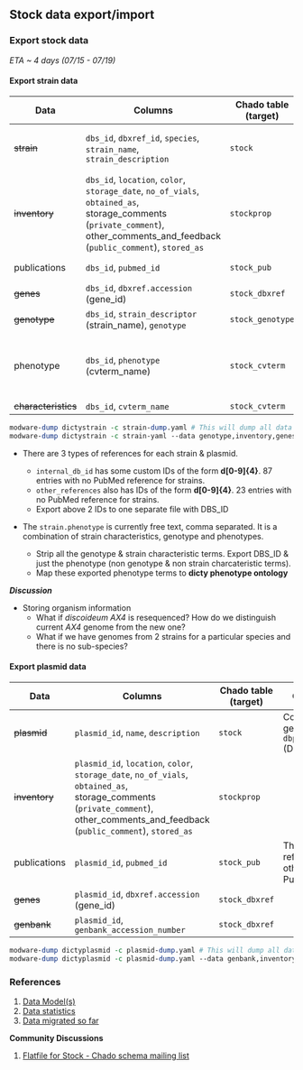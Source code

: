 ## Stock data export/import

### Export stock data 
_ETA ~ 4 days (07/15 - 07/19)_

####  Export strain data 

| Data | Columns | Chado table (target) | Comments |
| --- | --- | --- | --- |
| ~~strain~~ | `dbs_id`, `dbxref_id`, `species`, `strain_name`, `strain_description` | `stock` | **Handle `organisms` which have genomes and no strain information** |
| ~~inventory~~ | `dbs_id`, `location`, `color`, `storage_date`, `no_of_vials`, `obtained_as`, storage_comments (`private_comment`), other_comments_and_feedback (`public_comment`), `stored_as` | `stockprop` | |
| publications | `dbs_id`, `pubmed_id` | `stock_pub` | There are references other than PubMed | |
| ~~genes~~ | `dbs_id`, `dbxref.accession` (gene_id) | `stock_dbxref` | |
| ~~genotype~~ | `dbs_id`, `strain_descriptor` (strain_name), `genotype` | `stock_genotype` | [Example][1] |
| phenotype | `dbs_id`, `phenotype` (cvterm_name) | `stock_cvterm` | Get `strain.phenotype terms` mapped to `phenotype ontology terms`. Strip terms that are `genotype` or `strain_characteristics` |
| ~~characteristics~~ | `dbs_id`, `cvterm_name` | `stock_cvterm` | |

```perl
modware-dump dictystrain -c strain-dump.yaml # This will dump all data
modware-dump dictystrain -c strain-yaml --data genotype,inventory,genes # If something specific needs to be exported
```

* There are 3 types of references for each strain & plasmid.
   * `internal_db_id` has some custom IDs of the form **d[0-9]{4}**. 87 entries with no PubMed reference for strains.
   * `other_references` also has IDs of the form **d[0-9]{4}**. 23 entries with no PubMed reference for strains. 
   * Export above 2 IDs to one separate file with DBS_ID 

* The `strain.phenotype` is currently free text, comma separated. It is a combination of strain characteristics, genotype and phenotypes.
   * Strip all the genotype & strain characteristic terms. Export DBS_ID & just the phenotype (non genotype & non strain charcateristic terms).
   * Map these exported phenotype terms to __dicty phenotype ontology__

**_Discussion_**
* Storing organism information
   * What if *discoideum AX4* is resequenced? How do we distinguish current *AX4* genome from the new one?
   * What if we have genomes from 2 strains for a particular species and there is no sub-species?

####  Export plasmid data

| Data | Columns | Chado table (target) | Comments |
| --- | --- | --- | --- |
| ~~plasmid~~ | `plasmid_id`, `name`, `description` | `stock` | Consider generating a `dbp_id` (DBP0000234) |
| ~~inventory~~ | `plasmid_id`, `location`, `color`, `storage_date`, `no_of_vials`, `obtained_as`, storage_comments (`private_comment`), other_comments_and_feedback (`public_comment`), `stored_as` | `stockprop` | |
| publications | `plasmid_id`, `pubmed_id` | `stock_pub` | There are references other than PubMed |
| ~~genes~~ | `plasmid_id`, `dbxref.accession` (gene_id) | `stock_dbxref` | |
| ~~genbank~~ | `plasmid_id`, `genbank_accession_number` | `stock_dbxref` | |

```perl
modware-dump dictyplasmid -c plasmid-dump.yaml # This will dump all data
modware-dump dictyplasmid -c plasmid-dump.yaml --data genbank,inventory,genes # If something specific needs to be exported
```

[1]: http://dictybase.org/db/cgi-bin/dictyBase/phenotype/strain_and_phenotype_details.pl?genotype_id=1516

### References

1. [Data Model(s)](https://github.com/dictyBase/Stock-Data-Migration/blob/develop/data/models/stock_inventory.md)
2. [Data statistics](https://github.com/dictyBase/Stock-Data-Migration/blob/develop/data/stats.md)
3. [Data migrated so far](https://github.com/dictyBase/Stock-Data-Migration/issues/3)

__Community Discussions__

1. [Flatfile for Stock - Chado schema mailing list](http://gmod.827538.n3.nabble.com/Flat-file-representation-for-Stock-module-from-Chado-td4030589.html)
